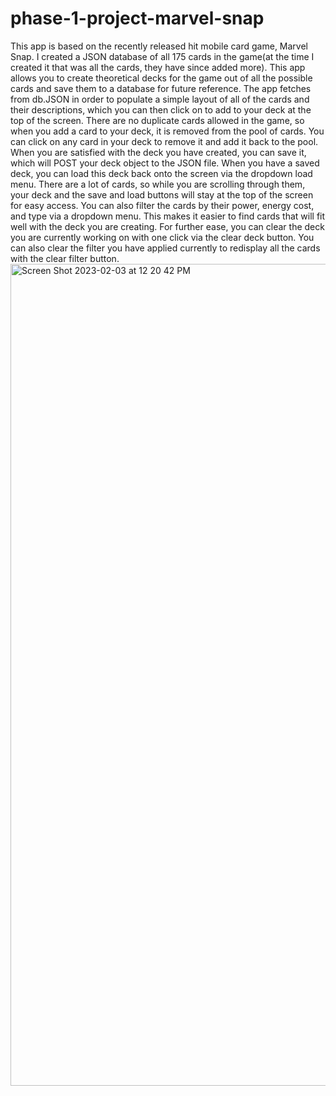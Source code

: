 # phase-1-project-marvel-snap
This app is based on the recently released hit mobile card game, Marvel Snap.
I created a JSON database of all 175 cards in the game(at the time I created it that was all the cards, they have since added more).
This app allows you to create theoretical decks for the game out of all the possible cards and save them to a database for future reference.
The app fetches from db.JSON in order to populate a simple layout of all of the cards and their descriptions, which you can then click on to add to your deck at the top of the screen.
There are no duplicate cards allowed in the game, so when you add a card to your deck, it is removed from the pool of cards. You can click on any
card in your deck to remove it and add it back to the pool. When you are satisfied with the deck you have created, you can save it, which will POST
your deck object to the JSON file. When you have a saved deck, you can load this deck back onto the screen via the dropdown load menu. There are
a lot of cards, so while you are scrolling through them, your deck and the save and load buttons will stay at the top of the screen for easy access.
You can also filter the cards by their power, energy cost, and type via a dropdown menu. This makes it easier to find cards that will fit well with the deck you are creating. For further ease, you can clear the deck you are currently working on with one click via the clear deck button. You can also clear the filter you have applied currently to redisplay all the cards with the clear filter button.
<img width="1315" alt="Screen Shot 2023-02-03 at 12 20 42 PM" src="https://user-images.githubusercontent.com/33963737/216666797-9ba9f501-bf83-42df-a65e-faf4b1cb3169.png">
